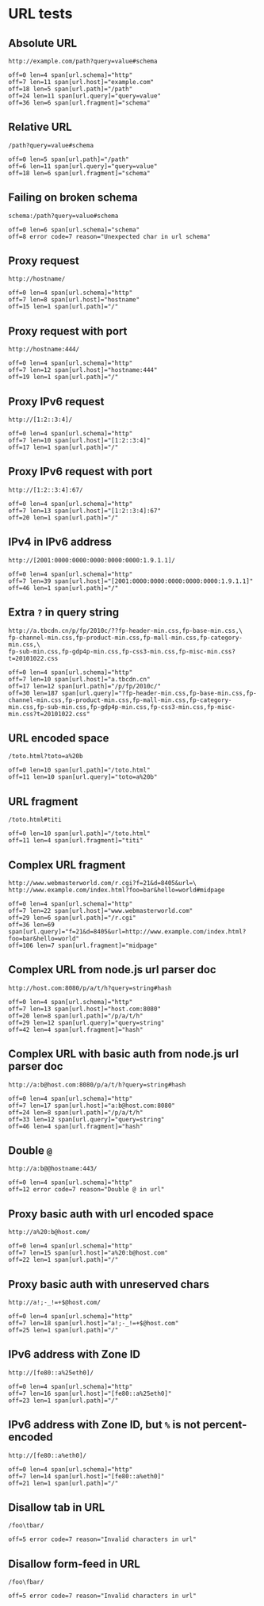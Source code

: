 # URL tests

## Absolute URL

```url
http://example.com/path?query=value#schema
```

```log
off=0 len=4 span[url.schema]="http"
off=7 len=11 span[url.host]="example.com"
off=18 len=5 span[url.path]="/path"
off=24 len=11 span[url.query]="query=value"
off=36 len=6 span[url.fragment]="schema"
```

## Relative URL

```url
/path?query=value#schema
```

```log
off=0 len=5 span[url.path]="/path"
off=6 len=11 span[url.query]="query=value"
off=18 len=6 span[url.fragment]="schema"
```

## Failing on broken schema

<!-- meta={"noScan": true} -->
```url
schema:/path?query=value#schema
```

```log
off=0 len=6 span[url.schema]="schema"
off=8 error code=7 reason="Unexpected char in url schema"
```

## Proxy request

```url
http://hostname/
```

```log
off=0 len=4 span[url.schema]="http"
off=7 len=8 span[url.host]="hostname"
off=15 len=1 span[url.path]="/"
```

## Proxy request with port

```url
http://hostname:444/
```

```log
off=0 len=4 span[url.schema]="http"
off=7 len=12 span[url.host]="hostname:444"
off=19 len=1 span[url.path]="/"
```

## Proxy IPv6 request

```url
http://[1:2::3:4]/
```

```log
off=0 len=4 span[url.schema]="http"
off=7 len=10 span[url.host]="[1:2::3:4]"
off=17 len=1 span[url.path]="/"
```

## Proxy IPv6 request with port

```url
http://[1:2::3:4]:67/
```

```log
off=0 len=4 span[url.schema]="http"
off=7 len=13 span[url.host]="[1:2::3:4]:67"
off=20 len=1 span[url.path]="/"
```

## IPv4 in IPv6 address

```url
http://[2001:0000:0000:0000:0000:0000:1.9.1.1]/
```

```log
off=0 len=4 span[url.schema]="http"
off=7 len=39 span[url.host]="[2001:0000:0000:0000:0000:0000:1.9.1.1]"
off=46 len=1 span[url.path]="/"
```

## Extra `?` in query string

```url
http://a.tbcdn.cn/p/fp/2010c/??fp-header-min.css,fp-base-min.css,\
fp-channel-min.css,fp-product-min.css,fp-mall-min.css,fp-category-min.css,\
fp-sub-min.css,fp-gdp4p-min.css,fp-css3-min.css,fp-misc-min.css?t=20101022.css
```

```log
off=0 len=4 span[url.schema]="http"
off=7 len=10 span[url.host]="a.tbcdn.cn"
off=17 len=12 span[url.path]="/p/fp/2010c/"
off=30 len=187 span[url.query]="?fp-header-min.css,fp-base-min.css,fp-channel-min.css,fp-product-min.css,fp-mall-min.css,fp-category-min.css,fp-sub-min.css,fp-gdp4p-min.css,fp-css3-min.css,fp-misc-min.css?t=20101022.css"
```

## URL encoded space

```url
/toto.html?toto=a%20b
```

```log
off=0 len=10 span[url.path]="/toto.html"
off=11 len=10 span[url.query]="toto=a%20b"
```

## URL fragment

```url
/toto.html#titi
```

```log
off=0 len=10 span[url.path]="/toto.html"
off=11 len=4 span[url.fragment]="titi"
```

## Complex URL fragment

```url
http://www.webmasterworld.com/r.cgi?f=21&d=8405&url=\
http://www.example.com/index.html?foo=bar&hello=world#midpage
```

```log
off=0 len=4 span[url.schema]="http"
off=7 len=22 span[url.host]="www.webmasterworld.com"
off=29 len=6 span[url.path]="/r.cgi"
off=36 len=69 span[url.query]="f=21&d=8405&url=http://www.example.com/index.html?foo=bar&hello=world"
off=106 len=7 span[url.fragment]="midpage"
```

## Complex URL from node.js url parser doc

```url
http://host.com:8080/p/a/t/h?query=string#hash
```

```log
off=0 len=4 span[url.schema]="http"
off=7 len=13 span[url.host]="host.com:8080"
off=20 len=8 span[url.path]="/p/a/t/h"
off=29 len=12 span[url.query]="query=string"
off=42 len=4 span[url.fragment]="hash"
```

## Complex URL with basic auth from node.js url parser doc

```url
http://a:b@host.com:8080/p/a/t/h?query=string#hash
```

```log
off=0 len=4 span[url.schema]="http"
off=7 len=17 span[url.host]="a:b@host.com:8080"
off=24 len=8 span[url.path]="/p/a/t/h"
off=33 len=12 span[url.query]="query=string"
off=46 len=4 span[url.fragment]="hash"
```

## Double `@`

<!-- meta={"noScan": true} -->
```url
http://a:b@@hostname:443/
```

```log
off=0 len=4 span[url.schema]="http"
off=12 error code=7 reason="Double @ in url"
```

## Proxy basic auth with url encoded space

```url
http://a%20:b@host.com/
```

```log
off=0 len=4 span[url.schema]="http"
off=7 len=15 span[url.host]="a%20:b@host.com"
off=22 len=1 span[url.path]="/"
```

## Proxy basic auth with unreserved chars

```url
http://a!;-_!=+$@host.com/
```

```log
off=0 len=4 span[url.schema]="http"
off=7 len=18 span[url.host]="a!;-_!=+$@host.com"
off=25 len=1 span[url.path]="/"
```

## IPv6 address with Zone ID

```url
http://[fe80::a%25eth0]/
```

```log
off=0 len=4 span[url.schema]="http"
off=7 len=16 span[url.host]="[fe80::a%25eth0]"
off=23 len=1 span[url.path]="/"
```

## IPv6 address with Zone ID, but `%` is not percent-encoded

```url
http://[fe80::a%eth0]/
```

```log
off=0 len=4 span[url.schema]="http"
off=7 len=14 span[url.host]="[fe80::a%eth0]"
off=21 len=1 span[url.path]="/"
```

## Disallow tab in URL

<!-- meta={ "noScan": true} -->
```url
/foo\tbar/
```

```log
off=5 error code=7 reason="Invalid characters in url"
```

## Disallow form-feed in URL

<!-- meta={ "noScan": true} -->
```url
/foo\fbar/
```

```log
off=5 error code=7 reason="Invalid characters in url"
```
